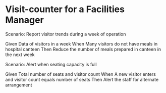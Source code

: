 # Visit-counter for a Facilities Manager

Scenario: Report visitor trends during a week of operation

  Given Data of visitors in a week
  When Many visitors do not have meals in hospital canteen
  Then Reduce the number of meals prepared in canteen in the next week

Scenario: Alert when seating capacity is full

  Given Total number of seats and visitor count
  When A new visitor enters and visitor count equals number of seats
  Then Alert the staff for alternate arrangement
